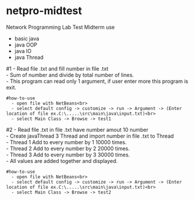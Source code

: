 # netpro-midtest
Network Programming Lab Test Midterm
use
  - basic java<br>
  - java OOP<br>
  - java IO<br>
  - java Thread

  #1
    - Read file .txt and fill number in file .txt<br>
    - Sum of number and divide by total number of lines.<br>
    - This program can read only 1 argument, if user enter more this program is exit.

    #how-to-use
      - open file with NetBeans<br>
      - select default config -> customize -> run -> Argument -> (Enter location of file ex.C:\.....\src\main\java\input.txt)<br>
      - select Main Class -> Browse -> test1


  #2
    - Read file .txt in file .txt have number amout 10 number<br>
    - Create javaThread 3 Thread  and import number in file .txt to Thread<br>
    - Thread 1 Add to every number by 1 10000 times.<br>
    - Thread 2 Add to every number by 2 20000 times.<br>
    - Thread 3 Add to every number by 3 30000 times.<br>
    - All values ​​are added together and displayed.

    #how-to-use
      - open file with NetBeans<br>
      - select default config -> customize -> run -> Argument -> (Enter location of file ex.C:\.....\src\main\java\input.txt)<br>
      - select Main Class -> Browse -> test2
    
